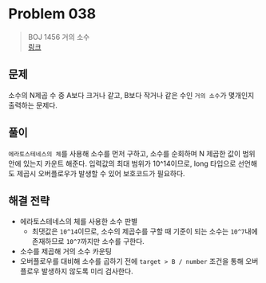 # Problem 038

> BOJ 1456 거의 소수
> <br/>
> [링크](https://www.acmicpc.net/problem/1456)

## 문제

소수의 N제곱 수 중 A보다 크거나 같고, B보다 작거나 같은 수인 `거의 소수`가 몇개인지 출력하는 문제다.

## 풀이

`에라토스테네스의 체`를 사용해 소수를 먼저 구하고, 소수를 순회하며 N 제곱한 값이 범위안에 있는지 카운트 해준다.
입력값의 최대 범위가 10^14이므로, long 타입으로 선언해도 제곱시 오버플로우가 발생할 수 있어 보호코드가 필요하다.

## 해결 전략

- 에라토스테네스의 체를 사용한 소수 판별
    - 최댓값은 `10^14`이므로, 소수의 제곱수를 구할 때 기준이 되는 소수는 `10^7`내에 존재하므로 `10^7`까지만 소수를 구한다.
- 소수를 제곱해 거의 소수 카운팅
- 오버플로우를 대비해 소수를 곱하기 전에 `target > B / number` 조건을 통해 오버플로우 발생하지 않도록 미리 검사한다. 